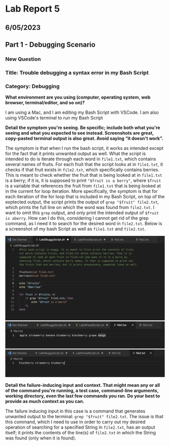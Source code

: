 # Lab Report 5
## 6/05/2023
## Part 1 - Debugging Scenario
### New Question
### Title: Trouble debugging a syntax error in my Bash Script
### Category: Debugging
**What environment are you using (computer, operating system, web browser, terminal/editor, and so on)?**

I am using a Mac, and I am editing my Bash Script with VSCode. I am also using VSCode's terminal to run my Bash Script

**Detail the symptom you're seeing. Be specific; include both what you're seeing and what you expected to see instead. Screenshots are great, copy-pasted terminal output is also great. Avoid saying “it doesn't work”.**

The symptom is that when I run the bash script, it works as intended except for the fact that it prints unwanted output as well.
What the script is intended to do is iterate through each word in `file1.txt`, which contains several names of fruits. For each fruit that the script looks at in `file1.txt`, it checks if that fruit exists in `file2.txt`, which specifically contains berries. This is meant to check whether the fruit that is being looked at in `file1.txt` is a berry; if it is, it is supposed to print `"$fruit is a berry"`, where `$fruit` is a variable that references the fruit from `file1.txt` that is being looked at in the current for loop iteration. More specifically, the symptom is that for each iteration of the for loop that is included in my Bash Script, on top of the exptected output, the script prints the output of `grep "$fruit" file2.txt`, which prints the full line on which the word was found from `file2.txt`. I want to omit this `grep` output, and only print the intended output of `$fruit is aberry`. How can I do this, considering I cannot get rid of the grep command, as I need it to search for the desired word in `file2.txt`. Below is a screenshot of my bash Script as well as `file1.txt` and `file2.txt`.

![Image](Lab5Buggy.png)
![Image](fruits.png)
![Image](berries.png)

**Detail the failure-inducing input and context. That might mean any or all of the command you're running, a test case, command-line arguments, working directory, even the last few commands you ran. Do your best to provide as much context as you can.**

The failure inducing input in this case is a command that generates unwanted output to the terminal: `grep "$fruit" file2.txt`. The issue is that this command, which I need to use in order to carry out my desired operation of searching for a specified String in `file2.txt`, has an output itself; it prints the contents of the line(s) of `file2.txt` in which the String was found (only when it is found).






